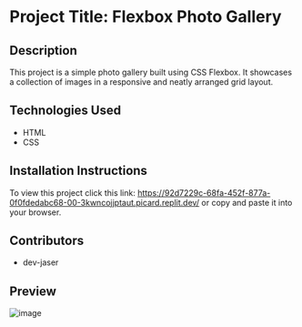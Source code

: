 # Project Title: Flexbox Photo Gallery

## Description
This project is a simple photo gallery built using CSS Flexbox. It showcases a collection of images in a responsive and neatly arranged grid layout.

## Technologies Used
- HTML
- CSS

## Installation Instructions
To view this project click this link: https://92d7229c-68fa-452f-877a-0f0fdedabc68-00-3kwncojjptaut.picard.replit.dev/ or copy and paste it into your browser.

## Contributors
- dev-jaser

## Preview
![image](https://github.com/user-attachments/assets/990764f3-569d-44de-b3b4-9514b3b61d2b)
